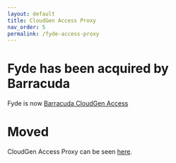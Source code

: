 ```yaml
---
layout: default
title: CloudGen Access Proxy
nav_order: 5
permalink: /fyde-access-proxy
---
```

# Fyde has been acquired by Barracuda

Fyde is now [Barracuda CloudGen Access](https://www.barracuda.com/products/cloudgen-access)

# Moved

CloudGen Access Proxy can be seen [here](https://campus.barracuda.com/product/cloudgenaccess/doc/93201588/cloudgen-access-proxy/).
